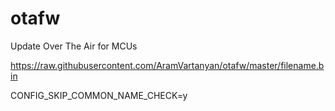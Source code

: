 # otafw
Update Over The Air for MCUs

https://raw.githubusercontent.com/AramVartanyan/otafw/master/filename.bin

CONFIG_SKIP_COMMON_NAME_CHECK=y
